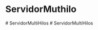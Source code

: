 # ServidorMuthilo
#   S e r v i d o r M u l t i H i l o s  
 #   S e r v i d o r M u l t i H i l o s  
 